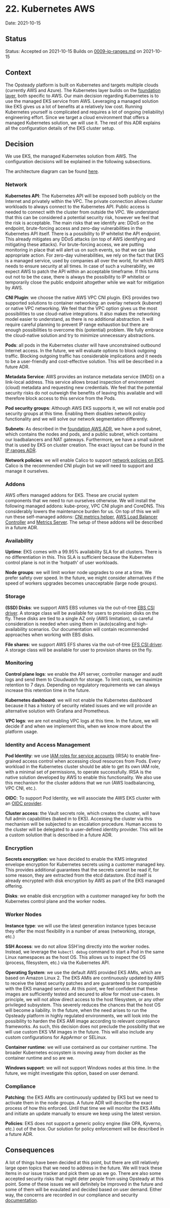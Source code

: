 # 22. Kubernetes AWS

Date: 2021-10-15

## Status

Status: Accepted on 2021-10-15
Builds on [0009-ip-ranges.md](0009-ip-ranges.md) on 2021-10-15

## Context

The Opsteady platform is built on Kubernetes and targets multiple clouds (currently AWS and Azure). The Kubernetes layer builds on the [foundation layer](./0021-foundation-aws.md), both specific to AWS. Our main decision regarding Kubernetes is to use the managed EKS service from AWS. Leveraging a managed solution like EKS gives us a lot of benefits at a relatively low cost. Running Kubernetes yourself is complicated and requires a lot of ongoing (reliability) engineering effort. Since we target a cloud environment that offers a managed Kubernetes solution, we will use it. The rest of this ADR explains all the configuration details of the EKS cluster setup.

## Decision

We use EKS, the managed Kubernetes solution from AWS. The configuration decisions will be explained in the following subsections.

The architecture diagram can be found [here](../images/kubernetes-aws-0024.drawio.png).

### Network

**Kubernetes API**: The Kubernetes API will be exposed both publicly on the Internet and privately within the VPC. The private connection allows cluster workloads to always connect to the Kubernetes API. Public access is needed to connect with the cluster from outside the VPC. We understand that this can be considered a potential security risk, however we feel that the risk is acceptable. The main risks that we identify are: DDoS on the endpoint, brute-forcing access and zero-day vulnerabilities in the Kubernetes API itself. There is a possibility to IP whitelist the API endpoint. This already mitigates any DDoS attacks (on top of AWS identifying and mitigating these attacks). For brute-forcing access, we are putting monitoring in place that will alert us on such events, so that we can take appropriate action. For zero-day vulnerabilities, we rely on the fact that EKS is a managed service, used by companies all over the world, for which AWS needs to ensure security at all times. In case of such a vulnerability, we expect AWS to patch the API within an acceptable timeframe. If this turns out not to be the case, there is always the possibility to IP whitelist or temporarily close the public endpoint altogether while we wait for mitigation by AWS.

**CNI Plugin**: we choose the native AWS VPC CNI plugin. EKS provides two supported solutions to container networking: an overlay network (kubenet) or native VPC networking. We feel that the VPC option gives us the most possibilities to use cloud-native integrations. It also makes the networking model easier to understand, as there is no additional abstraction. It will require careful planning to prevent IP range exhaustion but there are enough possibilities to overcome this (potential) problem. We fully embrace the cloud-native solution and try to minimize unnecessary abstractions.

**Pods**: all pods in the Kubernetes cluster will have unconstrained outbound Internet access. In the future, we will evaluate options to block outgoing traffic. Blocking outgoing traffic has considerable implications and it needs to be a user-friendly and cost-effective solution. This will be described in a future ADR.

**Metadata Service**: AWS provides an instance metadata service (IMDS) on a link-local address. This service allows broad inspection of environment (cloud) metadata and requesting new credentials. We feel that the potential security risks do not outweigh the benefits of leaving this available and will therefore block access to this service from the Pods.

**Pod security groups**: Although AWS EKS supports it, we will not enable pod security groups at this time. Enabling them disables network policy functionality and we will solve our network segmentation differently.

**Subnets**: As described in the [foundation AWS ADR](./0021-foundation-aws.md), we have a pod subnet, which contains the nodes and pods, and a public subnet, which contains our loadbalancers and NAT gateways. Furthermore, we have a small subnet that is used by EKS on cluster creation. The exact layout can be found in the [IP ranges ADR](./0009-ip-ranges.md).

**Network policies**: we will enable Calico to support [network policies on EKS](https://docs.aws.amazon.com/eks/latest/userguide/calico.html). Calico is the recommended CNI plugin but we will need to support and manage it ourselves.

### Addons

AWS offers managed addons for EKS. These are crucial system components that we need to run ourselves otherwise. We will install the following managed addons: kube-proxy, VPC CNI plugin and CoreDNS. This considerably lowers the maintenance burden for us. On top of this we will run these self-managed addons: [CNI metrics helper](https://docs.aws.amazon.com/eks/latest/userguide/cni-metrics-helper.html), [AWS Load Balancer Controller](https://kubernetes-sigs.github.io/aws-load-balancer-controller/v2.2/) and [Metrics Server](https://docs.aws.amazon.com/eks/latest/userguide/metrics-server.html). The setup of these addons will be described in a future ADR.

### Availability

**Uptime**: EKS comes with a 99.95% availability SLA for all clusters. There is no differentiation in this. This SLA is sufficient because the Kubernetes control plane is not in the 'hotpath' of user workloads.

**Node groups**: we will limit worker node upgrades to one at a time. We prefer safety over speed. In the future, we might consider alternatives if the speed of workers upgrades becomes unacceptable (large node groups).

### Storage

**(SSD) Disks**: we support AWS EBS volumes via the out-of-tree [EBS CSI driver](https://github.com/kubernetes-sigs/aws-ebs-csi-driver). A storage class will be available for users to provision disks on the fly. These disks are tied to a single AZ only (AWS limitation), so careful consideration is needed when using them in (auto)scaling and high-availability scenarios. Our documentation will contain recommended approaches when working with EBS disks.

**File shares**: we support AWS EFS shares via the out-of-tree [EFS CSI driver](https://github.com/kubernetes-sigs/aws-efs-csi-driver). A storage class will be available for user to provision shares on the fly.

### Monitoring

**Control plane logs**: we enable the API server, controller manager and audit logs and send them to Cloudwatch for storage. To limit costs, we maximize retention to 7 days. Depending on regulatory requirements we can always increase this retention time in the future.

**Kubernetes dashboard**: we will not enable the Kubernetes dashboard because it has a history of security related issues and we will provide an alternative solution with Grafana and Prometheus.

**VPC logs**: we are not enabling VPC logs at this time. In the future, we will decide if and when we implement this, when we know more about the platform usage.

### Identity and Access Management

**Pod Identity**: we use [IAM roles for service accounts](https://docs.aws.amazon.com/eks/latest/userguide/iam-roles-for-service-accounts.html) (IRSA) to enable fine-grained access control when accessing cloud resources from Pods. Every workload in the Kubernetes cluster should be able to get its own IAM role, with a minimal set of permissions, to operate successfully. IRSA is the native solution developed by AWS to enable this functionality. We also use this mechanism for the cluster addons that we run (AWS loadbalancing, VPC CNI, etc.).

**OIDC**: To support Pod Identity, we will associate the AWS EKS cluster with an [OIDC provider](https://docs.aws.amazon.com/eks/latest/userguide/enable-iam-roles-for-service-accounts.html).

**Cluster access**: the Vault secrets role, which creates the cluster, will have full admin capabilities (baked in to EKS). Accessing the cluster via this mechanism will be subjected to an escalation procedure. Human access to the cluster will be delegated to a user-defined identity provider. This will be a custom solution that is described in a future ADR.

### Encryption

**Secrets encryption**: we have decided to enable the KMS integrated envelope encryption for Kubernetes secrets using a customer managed key. This provides additional guarantees that the secrets cannot be read if, for some reason, they are extracted from the etcd datastore. Etcd itself is already encrypted with disk encryption by AWS as part of the EKS managed offering.

**Disks**: we enable disk encryption with a customer managed key for both the Kubernetes control plane and the worker nodes.

### Worker Nodes

**Instance type**: we will use the latest generation instance types because they offer the most flexibility in a number of areas (networking, storage, etc.)

**SSH Access**: we do not allow SSH'ing directly into the worker nodes. Instead, we leverage the `kubectl debug` command to start a Pod in the same Linux namespaces as the host OS. This allows us to inspect the OS (process, filesystem, etc.) via the Kubernetes API.

**Operating System**: we use the default AWS provided EKS AMIs, which are based on Amazon Linux 2. The EKS AMIs are continuously updated by AWS to receive the latest security patches and are guaranteed to be compatible with the EKS managed service. At this point, we feel confident that these images are sufficiently tested and secured to allow for most use-cases. In principle, we will not allow direct access to the host filesystem, or any other privileged subsystem. This severely reduces the chances that the host OS will become a liability. In the future, when the need arises to run the Opsteady platform in highly regulated environments, we will look into the possibility to harden the EKS AMI image according to relevant compliance frameworks. As such, this decision does not preclude the possibility that we will use custom EKS VM images in the future. This will also include any custom configurations for AppArmor or SELinux.

**Container runtime**: we will use containerd as our container runtime. The broader Kubernetes ecosystem is moving away from docker as the container runtime and so are we.

**Windows support**: we will not support Windows nodes at this time. In the future, we might investigate this option, based on user demand.

### Compliance

**Patching**: the EKS AMIs are continuously updated by EKS but we need to activate them in the node groups. A future ADR will describe the exact process of how this enforced. Until that time we will monitor the EKS AMIs and initiate an update manually to ensure we keep using the latest version.

**Policies**: EKS does not support a generic policy engine (like OPA, Kyverno, etc.) out of the box. Our solution for policy enforcement will be described in a future ADR.

## Consequences

A lot of things have been decided at this point, but there are still relatively large open topics that we need to address in the future. We will track these items in our issue tracker and pick them up as we go. There are also some accepted security risks that might deter people from using Opsteady at this point. Some of these issues we will definitely be improved in the future and some of them will be evaulated and decided based on user demand. Either way, the concerns are recorded in our compliance and security [documentation](../opsteady/security-and-compliance.md).
